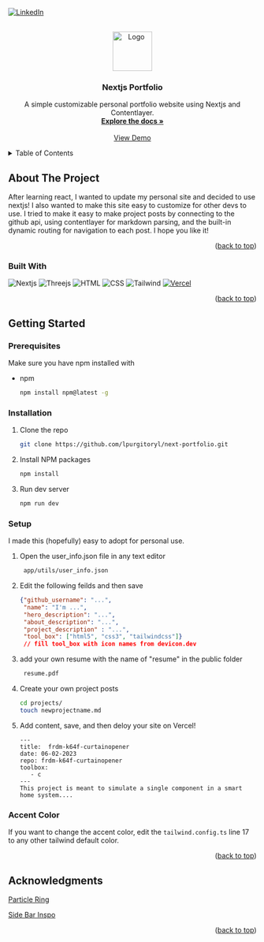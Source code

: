 <!-- Improved compatibility of back to top link: See: https://github.com/othneildrew/Best-README-Template/pull/73 -->
<a name="readme-top"></a>
<!--
*** Thanks for checking out the Best-README-Template. If you have a suggestion
*** that would make this better, please fork the repo and create a pull request
*** or simply open an issue with the tag "enhancement".
*** Don't forget to give the project a star!
*** Thanks again! Now go create something AMAZING! :D
-->

<!-- PROJECT SHIELDS -->
<!--
*** I'm using markdown "reference style" links for readability.
*** Reference links are enclosed in brackets [ ] instead of parentheses ( ).
*** See the bottom of this document for the declaration of the reference variables
*** for contributors-url, forks-url, etc. This is an optional, concise syntax you may use.
*** https://www.markdownguide.org/basic-syntax/#reference-style-links
-->
<!-- [![Contributors][contributors-shield]][contributors-url]
[![Forks][forks-shield]][forks-url]
[![Stargazers][stars-shield]][stars-url]
[![Issues][issues-shield]][issues-url]
[![MIT License][license-shield]][license-url] -->
[![LinkedIn][linkedin-shield]][linkedin-url]

<!-- PROJECT LOGO -->
<br />
<div align="center">
  <a href="https://github.com/lpurgitoryl/next-portfolio/">
    <img src="./vanillaPrototype/CC_Logo.svg" alt="Logo" width="80" height="80">
  </a>

<h3 align="center">Nextjs Portfolio</h3>

  <p align="center">
      A simple customizable personal portfolio website using Nextjs and Contentlayer.
    <br />
    <a href="https://github.com/lpurgitory/next-portfolio"><strong>Explore the docs »</strong></a>
    <br />
    <br />
    <a href="https://nicolegarcia.vercel.app/">View Demo</a>
  </p>
</div>

<!-- TABLE OF CONTENTS -->
<details>
  <summary>Table of Contents</summary>
  <ol>
    <li>
      <a href="#about-the-project">About The Project</a>
      <ul>
        <li><a href="#built-with">Built With</a></li>
      </ul>
    </li>
    <li>
      <a href="#getting-started">Getting Started</a>
      <ul>
        <li><a href="#prerequisites">Prerequisites</a></li>
        <li><a href="#installation">Installation</a></li>
      </ul>
    </li>
    <!-- <li><a href="#contact">Contact</a></li> -->
    <li><a href="#acknowledgments">Acknowledgments</a></li>
  </ol>
</details>

<!-- ABOUT THE PROJECT -->
## About The Project

After learning react, I wanted to update my personal site and decided to use nextjs! I also wanted to make this site easy to customize for other devs to use. I tried to make it easy to make project posts by connecting to the github api, using contentlayer for markdown parsing, and the built-in dynamic routing for navigation to each post. I hope you like it!  

<p align="right">(<a href="#readme-top">back to top</a>)</p>

### Built With

![Nextjs]
![Threejs]
![HTML]
![CSS]
![Tailwind]
[![Vercel][Vercel]][Vercel-url]


<p align="right">(<a href="#readme-top">back to top</a>)</p>

<!-- GETTING STARTED -->
## Getting Started

### Prerequisites

Make sure you have npm installed with

* npm

  ```sh
  npm install npm@latest -g
  ```

### Installation

1. Clone the repo

   ```sh
   git clone https://github.com/lpurgitoryl/next-portfolio.git
   ```

2. Install NPM packages

   ```sh
   npm install
   ```
  
3. Run dev server

   ```sh
   npm run dev
   ```

### Setup

I made this (hopefully) easy to adopt for personal use.

1. Open the user_info.json file in any text editor

   ```sh
    app/utils/user_info.json
   ```

2. Edit the following feilds and then save

   ```json
   {"github_username": "...",
    "name": "I'm ...",
    "hero_description": "...",
    "about_description": "...",
    "project_description" : "...",
    "tool_box": ["html5", "css3", "tailwindcss"]}
    // fill tool_box with icon names from devicon.dev
   ```

3. add your own resume with the name of "resume" in the public folder

   ```sh
    resume.pdf
   ```

4. Create your own project posts

   ```sh
   cd projects/
   touch newprojectname.md
   ```

5. Add content, save, and then deloy your site on Vercel!

   ```
   ---
   title:  frdm-k64f-curtainopener
   date: 06-02-2023
   repo: frdm-k64f-curtainopener
   toolbox:
      - c
   ---
   This project is meant to simulate a single component in a smart home system....
   ```

### Accent Color

If you want to change the accent color, edit the ```tailwind.config.ts``` line 17 to any other tailwind default color.

<p align="right">(<a href="#readme-top">back to top</a>)</p>

<!-- ACKNOWLEDGMENTS -->
## Acknowledgments

[Particle Ring](https://www.hover.dev/components/three-d) 

[Side Bar Inspo](https://www.hover.dev/components/navigation)

<p align="right">(<a href="#readme-top">back to top</a>)</p>

<!-- MARKDOWN LINKS & IMAGES -->
<!-- https://www.markdownguide.org/basic-syntax/#reference-style-links -->
[linkedin-shield]: https://img.shields.io/badge/-LinkedIn-black.svg?style=for-the-badge&logo=linkedin&colorB=555
[linkedin-url]: https://www.linkedin.com/in/nicoleb-garcia/
[product-screenshot]: ./vanillaPrototype/CC_screenshot.PNG
[React.js]: https://img.shields.io/badge/React-20232A?style=for-the-badge&logo=react&logoColor=61DAFB
[React-url]: https://reactjs.org/
[Vercel]: https://img.shields.io/badge/Vercel-000000?style=for-the-badge&logo=vercel&logoColor=white
[Vercel-url]: https://vercel.com/home
[Prettier]: https://img.shields.io/badge/prettier-1A2C34?style=for-the-badge&logo=prettier&logoColor=F7BA3E
[Prettier-url]: https://prettier.io/
[HTML]: https://img.shields.io/badge/HTML5-E34F26?style=for-the-badge&logo=html5&logoColor=white
[CSS]: https://img.shields.io/badge/CSS3-1572B6?style=for-the-badge&logo=css3&logoColor=white
[Nextjs]: https://img.shields.io/badge/next.js-000000?style=for-the-badge&logo=nextdotjs&logoColor=white
[Threejs]: https://img.shields.io/badge/threejs-black?style=for-the-badge&logo=three.js&logoColor=white
[Tailwind]: https://img.shields.io/badge/tailwindcss-%2338B2AC.svg?style=for-the-badge&logo=tailwind-css&logoColor=white 
